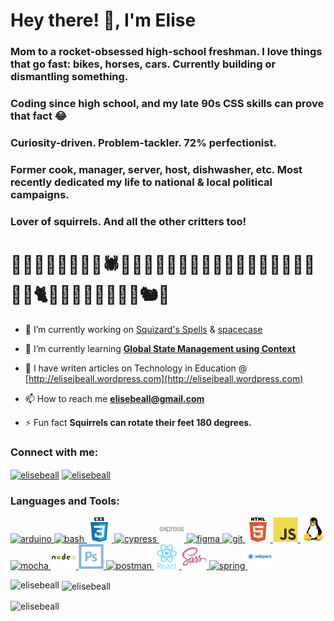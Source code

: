<h1>Hey there! 👋, I'm Elise</h1>

<h3>Mom to a rocket-obsessed high-school freshman. I love things that go fast: bikes, horses, cars. Currently building or dismantling something.</h3>

<h3>Coding since high school, and my late 90s CSS skills can prove that fact 😂 </h3>
  
<h3>Curiosity-driven. Problem-tackler. 72% perfectionist.</h3>

<h3>Former cook, manager, server, host, dishwasher, etc.  Most recently dedicated my life to national & local political campaigns.</h3>
  
<h3>Lover of squirrels. And all the other critters too!</h3>
<h1 style="softwrap">🐥🦉🐺🐴🐝🐛🦋🐞🕷🐢🦎🐙🦞🐠🐳🦭🐊🐅🦍🐘🐪🦘🦬🐄🐖🐑🐐🦮🐈🐓🦃🦜🐇🦝🦡🦦🐀🐿🦔</h1>

- 🔭 I’m currently working on [Squizard's Spells](https://github.com/elisebeall/dnd-spells) & [spacecase](https://github.com/elisebeall/spacecase)

- 🌱 I’m currently learning **[Global State Management using Context](https://reactjs.org/docs/context.html)**

- 📝 I have writen articles on Technology in Education @ [http://elisejbeall.wordpress.com](http://elisejbeall.wordpress.com)

- 📫 How to reach me **elisebeall@gmail.com**

- ⚡ Fun fact **Squirrels can rotate their feet 180 degrees.**

<h3 align="left">Connect with me:</h3>
<p align="left">
<a href="https://twitter.com/elisebeall" target="blank"><img align="center" src="https://raw.githubusercontent.com/rahuldkjain/github-profile-readme-generator/master/src/images/icons/Social/twitter.svg" alt="elisebeall" height="30" width="40" /></a>
<a href="https://linkedin.com/in/elisebeall" target="blank"><img align="center" src="https://raw.githubusercontent.com/rahuldkjain/github-profile-readme-generator/master/src/images/icons/Social/linked-in-alt.svg" alt="elisebeall" height="30" width="40" /></a>
</p>

<h3 align="left">Languages and Tools:</h3>
<p align="left"> <a href="https://www.arduino.cc/" target="_blank"> <img src="https://cdn.worldvectorlogo.com/logos/arduino-1.svg" alt="arduino" width="40" height="40"/> </a> <a href="https://www.gnu.org/software/bash/" target="_blank"> <img src="https://www.vectorlogo.zone/logos/gnu_bash/gnu_bash-icon.svg" alt="bash" width="40" height="40"/> </a> <a href="https://www.w3schools.com/css/" target="_blank"> <img src="https://raw.githubusercontent.com/devicons/devicon/master/icons/css3/css3-original-wordmark.svg" alt="css3" width="40" height="40"/> </a> <a href="https://www.cypress.io" target="_blank"> <img src="https://raw.githubusercontent.com/simple-icons/simple-icons/6e46ec1fc23b60c8fd0d2f2ff46db82e16dbd75f/icons/cypress.svg" alt="cypress" width="40" height="40"/> </a> <a href="https://expressjs.com" target="_blank"> <img src="https://raw.githubusercontent.com/devicons/devicon/master/icons/express/express-original-wordmark.svg" alt="express" width="40" height="40"/> </a> <a href="https://www.figma.com/" target="_blank"> <img src="https://www.vectorlogo.zone/logos/figma/figma-icon.svg" alt="figma" width="40" height="40"/> </a> <a href="https://git-scm.com/" target="_blank"> <img src="https://www.vectorlogo.zone/logos/git-scm/git-scm-icon.svg" alt="git" width="40" height="40"/> </a> <a href="https://www.w3.org/html/" target="_blank"> <img src="https://raw.githubusercontent.com/devicons/devicon/master/icons/html5/html5-original-wordmark.svg" alt="html5" width="40" height="40"/> </a> <a href="https://developer.mozilla.org/en-US/docs/Web/JavaScript" target="_blank"> <img src="https://raw.githubusercontent.com/devicons/devicon/master/icons/javascript/javascript-original.svg" alt="javascript" width="40" height="40"/> </a> <a href="https://www.linux.org/" target="_blank"> <img src="https://raw.githubusercontent.com/devicons/devicon/master/icons/linux/linux-original.svg" alt="linux" width="40" height="40"/> </a> <a href="https://mochajs.org" target="_blank"> <img src="https://www.vectorlogo.zone/logos/mochajs/mochajs-icon.svg" alt="mocha" width="40" height="40"/> </a> <a href="https://nodejs.org" target="_blank"> <img src="https://raw.githubusercontent.com/devicons/devicon/master/icons/nodejs/nodejs-original-wordmark.svg" alt="nodejs" width="40" height="40"/> </a> <a href="https://www.photoshop.com/en" target="_blank"> <img src="https://raw.githubusercontent.com/devicons/devicon/master/icons/photoshop/photoshop-line.svg" alt="photoshop" width="40" height="40"/> </a> <a href="https://postman.com" target="_blank"> <img src="https://www.vectorlogo.zone/logos/getpostman/getpostman-icon.svg" alt="postman" width="40" height="40"/> </a> <a href="https://reactjs.org/" target="_blank"> <img src="https://raw.githubusercontent.com/devicons/devicon/master/icons/react/react-original-wordmark.svg" alt="react" width="40" height="40"/> </a> <a href="https://sass-lang.com" target="_blank"> <img src="https://raw.githubusercontent.com/devicons/devicon/master/icons/sass/sass-original.svg" alt="sass" width="40" height="40"/> </a> <a href="https://spring.io/" target="_blank"> <img src="https://www.vectorlogo.zone/logos/springio/springio-icon.svg" alt="spring" width="40" height="40"/> </a> <a href="https://webpack.js.org" target="_blank"> <img src="https://raw.githubusercontent.com/devicons/devicon/d00d0969292a6569d45b06d3f350f463a0107b0d/icons/webpack/webpack-original-wordmark.svg" alt="webpack" width="40" height="40"/> </a> </p>

<p><img align="left" src="https://github-readme-stats.vercel.app/api/top-langs?username=elisebeall&show_icons=true&locale=en&layout=compact" alt="elisebeall" /></p>

<p>&nbsp;<img align="center" src="https://github-readme-stats.vercel.app/api?username=elisebeall&show_icons=true&locale=en" alt="elisebeall" /></p>

<p><img align="center" src="https://github-readme-streak-stats.herokuapp.com/?user=elisebeall&" alt="elisebeall" /></p>
